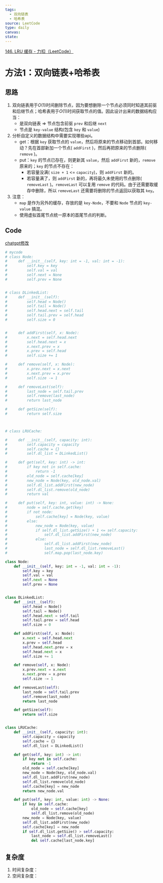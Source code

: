```yaml
---
tags:
  - 双向链表
  - 哈希表
source: LeetCode
type: daily
canvas: 
state:
---
```

[146. LRU 缓存 - 力扣（LeetCode）](https://leetcode.cn/problems/lru-cache/description/?envType=daily-question&envId=2023-09-15)
# 方法1：双向链表+哈希表
## 思路
1. 双向链表用于$O(1)$时间删除节点，因为要想删除一个节点必须同时知道其前驱和后继节点；哈希表用于$O(1)$时间获取节点的值。因此设计出来的数据结构应当：
	- 是双向链表 => 节点包含前驱 `prev` 和后继 `next`
	- 节点是 `key-value` 结构(包含 `key` 和 `value`)
2. 分析自定义的数据结构中需要实现哪些api。
	- get：根据 `key` 获取节点的 `value`，然后将原来的节点移动到首部。如何移动？先在首部新加一个节点( `addFirst` )，然后再把原来的节点删除( `remove` )。
	- put：`key` 的节点已存在，则更新其 `value`，然后 `addFirst` 新的，`remove` 原来的；`key` 的节点不存在：
		- 若容量没满( `size + 1` <= `capacity`)，则 `addFirst` 新的。
		- 若容量满了，则 `addFirst` 新的，再将最久未使用的节点删除( `removeLast` )。`removeLast` 可以复用 `remove` 的代码。由于还需要取缓存中删除，所以 `removeLast` 还需要将删除的节点返回以获取其 `key`。
3. 注意：
	- `map` 是作为另外的缓存，存放的是 `key-Node`，不要和 `Node` 节点的 `key-value` 搞混。
	- 使用虚拟首尾节点统一原本的首尾节点的判断。


## Code
[chatgpt修改](https://chat.openai.com/share/6a1d587c-60bb-4d94-a892-a9638ba2a380)
```python
# mycode
# class Node:
#     def __init__(self, key: int = -1, val: int = -1):
#         self.key = key
#         self.val = val
#         self.next = None
#         self.prev = None


# class DLinkedList:
#     def __init__(self):
#         self.head = Node()
#         self.tail = Node()
#         self.head.next = self.tail
#         self.tail.prev = self.head
#         self.size = 0


#     def addFirst(self, x: Node):
#         x.next = self.head.next
#         self.head.next = x
#         x.next.prev = x
#         x.prev = self.head
#         self.size += 1

#     def remove(self, x: Node):
#         x.prev.next = x.next
#         x.next.prev = x.prev
#         self.size -= 1

#     def removeLast(self):
#         last_node = self.tail.prev
#         self.remove(last_node)
#         return last_node

#     def getSize(self):
#         return self.size



# class LRUCache:

#     def __init__(self, capacity: int):
#         self.capacity = capacity
#         self.cache = {}
#         self.dl_list = DLinkedList()

#     def get(self, key: int) -> int:
#         if key not in self.cache:
#             return -1
#         old_node = self.cache[key]
#         new_node = Node(key, old_node.val)
#         self.dl_list.addFirst(new_node)
#         self.dl_list.remove(old_node)
#         return val

#     def put(self, key: int, value: int) -> None:
#         node = self.cache.get(key)
#         if not node:
#             self.cache[key] = Node(key, value)
#         else:
#             new_node = Node(key, value)
#             if self.dl_list.getSize() + 1 <= self.capacity:
#                 self.dl_list.addFirst(new_node)
#             else:
#                 self.dl_list.addFirst(new_node)
#                 last_node = self.dl_list.removeLast()
#                 self.map.pop(last_node.key)

class Node:
    def __init__(self, key: int = -1, val: int = -1):
        self.key = key
        self.val = val
        self.next = None
        self.prev = None


class DLinkedList:
    def __init__(self):
        self.head = Node()
        self.tail = Node()
        self.head.next = self.tail
        self.tail.prev = self.head
        self.size = 0

    def addFirst(self, x: Node):
        x.next = self.head.next
        x.prev = self.head
        self.head.next.prev = x
        self.head.next = x
        self.size += 1

    def remove(self, x: Node):
        x.prev.next = x.next
        x.next.prev = x.prev
        self.size -= 1

    def removeLast(self):
        last_node = self.tail.prev
        self.remove(last_node)
        return last_node

    def getSize(self):
        return self.size


class LRUCache:
    def __init__(self, capacity: int):
        self.capacity = capacity
        self.cache = {}
        self.dl_list = DLinkedList()

    def get(self, key: int) -> int:
        if key not in self.cache:
            return -1
        old_node = self.cache[key]
        new_node = Node(key, old_node.val)
        self.dl_list.addFirst(new_node)
        self.dl_list.remove(old_node)
        self.cache[key] = new_node
        return new_node.val

    def put(self, key: int, value: int) -> None:
        if key in self.cache:
            old_node = self.cache[key]
            self.dl_list.remove(old_node)
        new_node = Node(key, value)
        self.dl_list.addFirst(new_node)
        self.cache[key] = new_node
        if self.dl_list.getSize() > self.capacity:
            last_node = self.dl_list.removeLast()
            del self.cache[last_node.key]
```

## 复杂度

1. 时间复杂度：
2. 空间复杂度：



